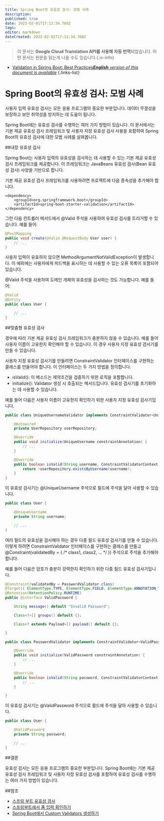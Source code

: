 ```yaml
---
title: Spring Boot의 유효성 검사: 모범 사례
description: 
published: true
date: 2023-02-01T17:11:34.768Z
tags: 
editor: markdown
dateCreated: 2023-02-01T17:11:34.768Z
---
```


> 이 문서는 **Google Cloud Translation API를 사용해 자동 번역**되었습니다.
어떤 문서는 원문을 읽는게 나을 수도 있습니다.{.is-info}



- [Validation in Spring Boot: Best Practices***English** version of this document is available*](/en/Knowledge-base/Spring-Boot/validation-in-spring-boot-best-practices)
{.links-list}


# Spring Boot의 유효성 검사: 모범 사례

사용자 입력 유효성 검사는 모든 응용 프로그램의 중요한 부분입니다. 데이터 무결성을 보장하고 보안 취약성을 방지하는 데 도움이 됩니다.

Spring Boot에는 유효성 검사를 수행하는 여러 가지 방법이 있습니다. 이 문서에서는 기본 제공 유효성 검사 프레임워크 및 사용자 지정 유효성 검사 사용을 포함하여 Spring Boot의 유효성 검사에 대한 모범 사례를 살펴봅니다.

##내장 유효성 검사

Spring Boot는 사용자 입력의 유효성을 검사하는 데 사용할 수 있는 기본 제공 유효성 검사 프레임워크를 제공합니다. 이 프레임워크는 JavaBeans 유효성 검사(Bean 유효성 검사) 사양을 기반으로 합니다.

기본 제공 유효성 검사 프레임워크를 사용하려면 프로젝트에 다음 종속성을 추가해야 합니다.

```
<dependency>
    <groupId>org.springframework.boot</groupId>
    <artifactId>spring-boot-starter-validation</artifactId>
</dependency>
```

그런 다음 컨트롤러 메서드에서 @Valid 주석을 사용하여 유효성 검사를 트리거할 수 있습니다. 예를 들어:

```java
@PostMapping
public void create(@Valid @RequestBody User user) {
    // ...
}
```

사용자 입력이 유효하지 않으면 MethodArgumentNotValidException이 발생합니다. 이 예외에는 사용자에게 피드백을 표시하는 데 사용할 수 있는 오류 목록이 포함되어 있습니다.

@Valid 주석을 사용하여 도메인 개체의 유효성을 검사하는 것도 가능합니다. 예를 들어:

```java
@Valid
@Entity
public class User {

    // ...
}
```

##맞춤형 유효성 검사

경우에 따라 기본 제공 유효성 검사 프레임워크가 충분하지 않을 수 있습니다. 예를 들어 사용자 이름이 고유한지 확인해야 할 수 있습니다. 이 경우 사용자 지정 유효성 검사기를 만들 수 있습니다.

사용자 지정 유효성 검사기를 만들려면 ConstraintValidator 인터페이스를 구현하는 클래스를 만들어야 합니다. 이 인터페이스는 두 가지 방법을 정의합니다.

- isValid(): 이 메소드는 제약조건을 검증하기 위한 로직을 포함합니다.
- initialize(): Validator 생성 시 호출되는 메서드입니다. 유효성 검사기를 초기화하는 데 사용할 수 있습니다.

예를 들어 다음은 사용자 이름이 고유한지 확인하기 위한 사용자 지정 유효성 검사기입니다.

```java
public class UniqueUsernameValidator implements ConstraintValidator<UniqueUsername, String> {

    @Autowired
    private UserRepository userRepository;

    @Override
    public void initialize(UniqueUsername constraintAnnotation) {
        // ...
    }

    @Override
    public boolean isValid(String username, ConstraintValidatorContext context) {
        return !userRepository.existsByUsername(username);
    }
}
```

이 유효성 검사기는 @UniqueUsername 주석으로 필드에 주석을 달아 사용할 수 있습니다.

```java
public class User {

    @UniqueUsername
    private String username;

    // ...
}
```

여러 필드의 유효성을 검사해야 하는 경우 다중 필드 유효성 검사기를 만들 수 있습니다. 이렇게 하려면 ConstraintValidator 인터페이스를 구현하는 클래스를 만들고 @Constraint(validatedBy = { /* class1, class2, ... */ }) 주석으로 주석을 추가해야 합니다.

예를 들어 다음은 암호가 충분히 강력한지 확인하기 위한 다중 필드 유효성 검사기입니다.

```java
@Constraint(validatedBy = PasswordValidator.class)
@Target({ ElementType.TYPE, ElementType.FIELD, ElementType.ANNOTATION_TYPE })
@Retention(RetentionPolicy.RUNTIME)
public @interface ValidPassword {

    String message() default "Invalid Password";

    Class<?>[] groups() default {};

    Class<? extends Payload>[] payload() default {};

}
```

```java
public class PasswordValidator implements ConstraintValidator<ValidPassword, String> {

    @Override
    public void initialize(ValidPassword constraintAnnotation) {
        // ...
    }

    @Override
    public boolean isValid(String password, ConstraintValidatorContext context) {
        // ...
    }

}
```

이 유효성 검사기는 @ValidPassword 주석으로 필드에 주석을 달아 사용할 수 있습니다.

```java
public class User {

    @ValidPassword
    private String password;

    // ...
}
```

##결론

유효성 검사는 모든 응용 프로그램의 중요한 부분입니다. Spring Boot에는 기본 제공 유효성 검사 프레임워크 및 사용자 지정 유효성 검사를 포함하여 유효성 검사를 수행하는 여러 가지 방법이 있습니다.

##참조

- [스프링 부트 유효성 검사](https://spring.io/blog/2013/11/01/validation-in-spring-boot)
- [스프링부트에서 폼 입력 확인하기](https://www.baeldung.com/spring-boot-validation)
- [Spring Boot에서 Custom Validators 생성하기](https://www.baeldung.com/spring-boot-custom-validators)